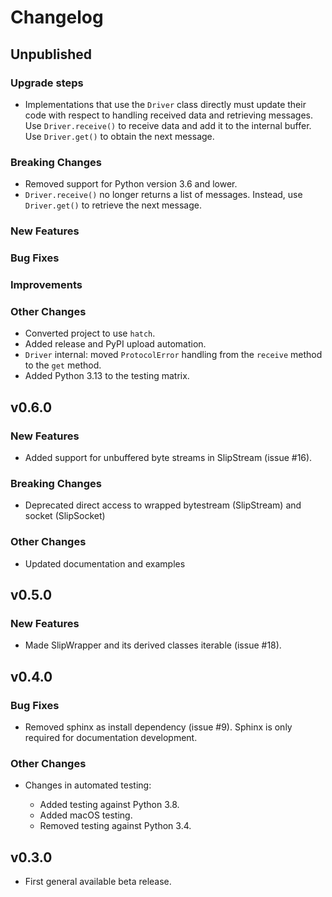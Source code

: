 Changelog
=========

## Unpublished

### Upgrade steps

- Implementations that use the `Driver` class directly must update their code
  with respect to handling received data and retrieving messages.
  Use `Driver.receive()` to receive data and add it to the internal buffer.
  Use `Driver.get()` to obtain the next message.

### Breaking Changes

- Removed support for Python version 3.6 and lower.
- `Driver.receive()` no longer returns a list of messages.
  Instead, use `Driver.get()` to retrieve the next message.

### New Features

### Bug Fixes

### Improvements

### Other Changes

- Converted project to use `hatch`.
- Added release and PyPI upload automation.
- `Driver` internal: moved `ProtocolError` handling from the `receive` method to the `get` method.
- Added Python 3.13 to the testing matrix.

## v0.6.0

### New Features

- Added support for unbuffered byte streams in SlipStream (issue #16).

### Breaking Changes

- Deprecated direct access to wrapped bytestream (SlipStream) and socket (SlipSocket)

### Other Changes

- Updated documentation and examples


## v0.5.0

### New Features

- Made SlipWrapper and its derived classes iterable (issue #18).

## v0.4.0

### Bug Fixes

- Removed sphinx as install dependency (issue #9).
  Sphinx is only required for documentation development.

### Other Changes

- Changes in automated testing:

  - Added testing against Python 3.8.
  - Added macOS testing.
  - Removed testing against Python 3.4.

## v0.3.0

- First general available beta release.
